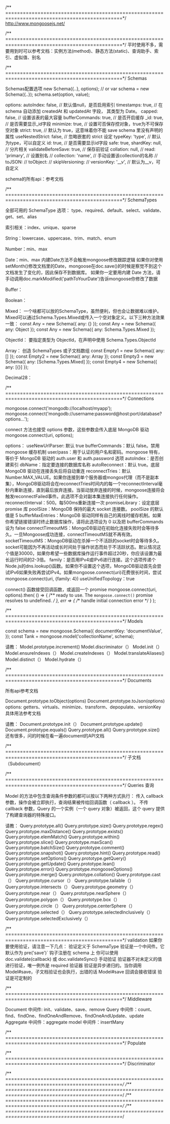 /** ==============================================================================================*/
http://www.mongoosejs.net/

/** ==============================================================================================*/
平时使用不多，需要用到时可以参考文档：实例方法(method)、静态方法(static)、查询助手、索引、虚拟值、别名

/** ==============================================================================================*/
Schemas

Schemas配置选项
new Schema({..}, options);
// or
var schema = new Schema({..});
schema.set(option, value);

options:
  autoIndex: false, // 默认值null，是否启用索引
  timestamps: true, // 在 schema 自动添加 createdAt 和 updatedAt 字段， 其类型为 Date。
  capped: false, // 设置该表的最大容量
  bufferCommands: true, // 是否开启缓存
  _id: true, // 是否需要显示_id字段
  minimize: true, // 设置可否保存控对象，true为不可保存空对象
  strict: true, // 默认为 true，这意味着你不能 save schema 里没有声明的属性
  useNestedStrict: false, // 忽略嵌套的 strict 设定
  typeKey: 'type', // 默认为type，可以自定义
  id: true, // 是否需要显示id字段
  safe: true,
  shardKey: null, // 分片相关
  validateBeforeSave: true, // 保存前验证
  collation: null,
  // read: 'primary', // 设置别名
  // collection: 'name', // 手动设置该collection的名称
  // toJSON:
  // toObject:
  // skipVersioning:
  // versionKey: '__v', // 默认为__v，可自定义

schema的所有api：参考文档

/** ==============================================================================================*/
SchemaTypes

全部可用的 SchemaType 选项：
type、required、default、select、validate、get、set、alias

索引相关：index、unique、sparse

String：lowercase、uppercase、trim、match、enum

Number：min、max

Date：min、max
内建Date方法不会触发mongoose修改跟踪逻辑
如果你对使用setMonth()修改文档里的Date，mongoose在doc.save()的时候是察觉不到这个文档发生了变化的，因此保存不到数据库。
如果你一定要用内建 Date 方法，请手动调用doc.markModified('pathToYourDate')告诉mongoose你修改了数据

Buffer：

Boolean：

Mixed：
一个啥都可以放的SchemaType，虽然便利，但也会让数据难以维护。Mixed可以通过Schema.Types.Mixed或传入一个空对象定义。以下三种方法效果一致：
  const Any = new Schema({ any: {} });
  const Any = new Schema({ any: Object });
  const Any = new Schema({ any: Schema.Types.Mixed });

ObjectId：
要指定类型为 ObjectId，在声明中使用 Schema.Types.ObjectId

Array：
创造 SchemaTypes 或子文档数组
  const Empty1 = new Schema({ any: [] });
  const Empty2 = new Schema({ any: Array });
  const Empty3 = new Schema({ any: [Schema.Types.Mixed] });
  const Empty4 = new Schema({ any: [{}] });

Decimal28：

/** ==============================================================================================*/
Connections

mongoose.connect('mongodb://localhost/myapp');
mongoose.connect('mongodb://username:password@host:port/database?options...');

connect 方法也接受 options 参数，这些参数会传入底层 MongoDB 驱动
mongoose.connect(uri, options);

options：
useNewUrlParser: 默认 true
bufferCommands：默认 false。禁用 mongoose 缓存机制
user/pass：用于认证的用户名和密码。mongoose 特有，等价于 MongoDB 驱动的 auth.user 和 auth.password 选项
autoIndex：是否创建索引
dbName：指定要连接的数据库名称
autoReconnect：默认 true。底层 MongoDB 驱动在连接丢失后将自动重连
reconnectTries：默认 Number.MAX_VALUE。如果你连接到单个服务器或mongos代理（而不是副本集），MongoDB驱动将会在reconnectTries时间内的每一个reconnectInterval毫秒内重新连接，直到最后放弃连接。当驱动放弃连接的时候，mongoose连接将会触发reconnectFailed事件。此选项不会对副本集连接执行任何操作。
reconnectInterval：500。每500ms重新连接一次
promiseLibrary：设定底层 promise 库
poolSize：MongoDB 保持的最大 socket 连接数。 poolSize 的默认值是 5
bufferMaxEntries：MongoDB 驱动同样有自己的离线时缓存机制。如果你希望链接错误时终止数据库操作，请将此选项设为 0 以及把 bufferCommands 设为 false
connectTimeoutMS：MongoDB驱动在初始化连接失败时会等待多久。一旦Mongoose成功连接，connectTimeoutMS就不再有效。
socketTimeoutMS：MongoDB驱动在杀掉一个不活跃的socket时会等待多久。socket可能因为不再活动或长时间处于操作状态而处于不活跃状态。默认情况这个值是30000，如果你希望一些数据库操作运行事件超过20秒，你应该设置为最长运行时间的2-3倍。
family：是否用IPv4或IPv6进行连接。这个选项传递个Node.js的dns.lookup()函数。如果你不设置这个选项，MongoDB驱动首先会尝试IPv6如果失败再尝试IPv4。如果mongoose.connect(uri)花费很长时间，尝试mongoose.connect(uri, {family: 4})
useUnifiedTopology：true

connect() 函数接受回调函数，或返回一个 promise
mongoose.connect(uri, options).then(
  () => { /** ready to use. The `mongoose.connect()` promise resolves to undefined. */ },
  err => { /** handle initial connection error */ }
);

/** ==============================================================================================*/
Models

const schema = new mongoose.Schema({ documentKey: 'documentValue', });
const Tank = mongoose.model('collectionName', schema);

请教：
Model.prototype.increment()
Model.discriminator（）
Model.init（）
Model.ensureIndexes（）
Model.createIndexes（）
Model.translateAliases()
Model.distinct（）
Model.hydrate（）

/** ==============================================================================================*/
Documents

所有api参考文档

Document.prototype.toObject(options)
Document.prototype.toJson(options)
options: getters、virtuals、minimize、transform、depopulate、versionKey 具体用法参考文档

请教：
Document.prototype.init（）
Document.prototype.update()
Document.prototype.equals()
Query.prototype.all()
Query.prototype.size()
还有很多，问的时候在看一遍document的API文档

/** ==============================================================================================*/
子文档（Subdocument）


/** ==============================================================================================*/
Queries 查询

Model 的方法中包含查询条件参数的都可以按以下两种方式执行：
传入 callback 参数，操作会被立即执行，查询结果被传给回调函数（ callback ）。
不传 callback 参数，Query 的一个实例（一个 query 对象）被返回，这个 query 提供了构建查询器的特殊接口。

请教：
Query.prototype.all()
Query.prototype.size()
Query.prototype.regex()
Query.prototype.maxDistance()
Query.prototype.exists()
Query.prototype.elemMatch()
Query.prototype.within()
Query.prototype.slice()
Query.prototype.maxScan()
Query.prototype.batchSize()
Query.prototype.comment()
Query.prototype.snapshot()
Query.prototype.hint()
Query.prototype.read()
Query.prototype.setOptions()
Query.prototype.getQuery()
Query.prototype.getUpdate()
Query.prototype.lean()
Query.prototype.error()
Query.prototype.mongooseOptions()
Query.prototype.merge()
Query.prototype.collation()
Query.prototype.cast（）
Query.prototype.cursor（）
Query.prototype.tailable（）
Query.prototype.intersects（）
Query.prototype.geometry（）
Query.prototype.near（）
Query.prototype.nearSphere（）
Query.prototype.polygon（）
Query.prototype.box（）
Query.prototype.circle（）
Query.prototype.centerSphere（）
Query.prototype.selected（）
Query.prototype.selectedInclusively（）
Query.prototype.selectedExclusively（）

/** ==============================================================================================*/
validation
如果你要使用验证，请注意一下几点：
  验证定义于 SchemaType
  验证是一个中间件。它默认作为 pre('save')` 钩子注册在 schema 上
  你可以使用 doc.validate(callback) 或 doc.validateSync() 手动验证
  验证器不对未定义的值进行验证，唯一例外是 required 验证器
  验证是异步递归的。当你调用 Model#save，子文档验证也会执行，出错的话 Model#save 回调会接收错误
  验证是可定制的

/** ==============================================================================================*/
Middleware

Document 中间件: init、validate、save、remove
Query 中间件：count、find、findOne、findOneAndRemove、findOneAndUpdate、update
Aggregate 中间件：aggregate
model 中间件：insertMany

/** ==============================================================================================*/
Populate


/** ==============================================================================================*/
Discriminator


/** ==============================================================================================*/
/** ==============================================================================================*/
/** ==============================================================================================*/
/** ==============================================================================================*/
